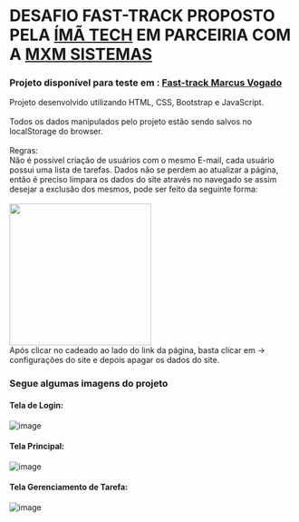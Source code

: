 # DESAFIO FAST-TRACK PROPOSTO PELA <a href="https://imatech.io/">ÍMÃ TECH</a> EM PARCEIRIA COM A <a href="https://www.mxm.com.br/">MXM SISTEMAS</a> 
### Projeto disponível para teste em : <a href="https://formacao-imatech.marcusvogado.com/fast-track/">Fast-track  Marcus Vogado</a> </br>
Projeto desenvolvido utilizando HTML, CSS, Bootstrap e JavaScript. </br></br>
Todos os dados manipulados pelo projeto estão sendo salvos no localStorage do browser.</br></br>
Regras:<br/>
Não é possível criação de usuários com o mesmo E-mail, cada usuário possui uma lista de tarefas.
Dados não se perdem ao atualizar a página, então é preciso limpara os dados do síte através no navegado se assim desejar a exclusão dos mesmos, pode ser feito da seguinte forma: </br></br>
<img src="https://github.com/MarcusVogado/Fast-Track-ImaTech/assets/107502578/f6d7c499-6e8d-42c2-8481-818c905144eb" style="width:250px; hieght:350px "/><br>
Após clicar no cadeado ao lado do link da página, basta clicar em -> configurações do site e depois apagar os dados do site. 




### Segue algumas imagens do projeto</br>

#### Tela de Login:
![image](https://github.com/MarcusVogado/Fast-Track-ImaTech/assets/107502578/1788b8f7-3a18-44d8-945d-1c886ed01c2a)

#### Tela Principal:
![image](https://github.com/MarcusVogado/Fast-Track-ImaTech/assets/107502578/b3f1dfcf-86f4-4dc1-855a-6dd8ab44c0af)

#### Tela Gerenciamento de Tarefa:
![image](https://github.com/MarcusVogado/Fast-Track-ImaTech/assets/107502578/7cdda1f9-7bd0-46e2-8353-a99f208fd71d)


